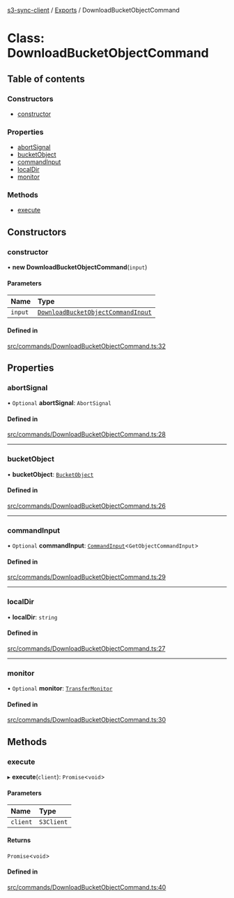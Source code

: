 [s3-sync-client](../README.md) / [Exports](../modules.md) / DownloadBucketObjectCommand

# Class: DownloadBucketObjectCommand

## Table of contents

### Constructors

- [constructor](DownloadBucketObjectCommand.md#constructor)

### Properties

- [abortSignal](DownloadBucketObjectCommand.md#abortsignal)
- [bucketObject](DownloadBucketObjectCommand.md#bucketobject)
- [commandInput](DownloadBucketObjectCommand.md#commandinput)
- [localDir](DownloadBucketObjectCommand.md#localdir)
- [monitor](DownloadBucketObjectCommand.md#monitor)

### Methods

- [execute](DownloadBucketObjectCommand.md#execute)

## Constructors

### constructor

• **new DownloadBucketObjectCommand**(`input`)

#### Parameters

| Name | Type |
| :------ | :------ |
| `input` | [`DownloadBucketObjectCommandInput`](../modules.md#downloadbucketobjectcommandinput) |

#### Defined in

[src/commands/DownloadBucketObjectCommand.ts:32](https://github.com/jeanbmar/s3-sync-client/blob/c83b38d/src/commands/DownloadBucketObjectCommand.ts#L32)

## Properties

### abortSignal

• `Optional` **abortSignal**: `AbortSignal`

#### Defined in

[src/commands/DownloadBucketObjectCommand.ts:28](https://github.com/jeanbmar/s3-sync-client/blob/c83b38d/src/commands/DownloadBucketObjectCommand.ts#L28)

___

### bucketObject

• **bucketObject**: [`BucketObject`](BucketObject.md)

#### Defined in

[src/commands/DownloadBucketObjectCommand.ts:26](https://github.com/jeanbmar/s3-sync-client/blob/c83b38d/src/commands/DownloadBucketObjectCommand.ts#L26)

___

### commandInput

• `Optional` **commandInput**: [`CommandInput`](../modules.md#commandinput)<`GetObjectCommandInput`\>

#### Defined in

[src/commands/DownloadBucketObjectCommand.ts:29](https://github.com/jeanbmar/s3-sync-client/blob/c83b38d/src/commands/DownloadBucketObjectCommand.ts#L29)

___

### localDir

• **localDir**: `string`

#### Defined in

[src/commands/DownloadBucketObjectCommand.ts:27](https://github.com/jeanbmar/s3-sync-client/blob/c83b38d/src/commands/DownloadBucketObjectCommand.ts#L27)

___

### monitor

• `Optional` **monitor**: [`TransferMonitor`](TransferMonitor.md)

#### Defined in

[src/commands/DownloadBucketObjectCommand.ts:30](https://github.com/jeanbmar/s3-sync-client/blob/c83b38d/src/commands/DownloadBucketObjectCommand.ts#L30)

## Methods

### execute

▸ **execute**(`client`): `Promise`<`void`\>

#### Parameters

| Name | Type |
| :------ | :------ |
| `client` | `S3Client` |

#### Returns

`Promise`<`void`\>

#### Defined in

[src/commands/DownloadBucketObjectCommand.ts:40](https://github.com/jeanbmar/s3-sync-client/blob/c83b38d/src/commands/DownloadBucketObjectCommand.ts#L40)
